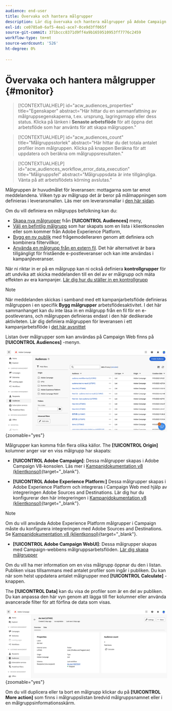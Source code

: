 ```yaml
---
audience: end-user
title: Övervaka och hantera målgrupper
description: Lär dig övervaka och hantera målgrupper på Adobe Campaign Web
exl-id: ce0785a0-6af5-4ea1-ace7-0ce9d3ff065f
source-git-commit: 371bccc8371d9ff4a9b1659510953ff7776c2459
workflow-type: tm+mt
source-wordcount: '526'
ht-degree: 0%

---
```


# Övervaka och hantera målgrupper {#monitor}

>[!CONTEXTUALHELP]
>id="acw_audiences_properties"
>title="Egenskaper"
>abstract="Här hittar du en sammanfattning av målgruppsegenskaperna, t.ex. ursprung, lagringsmapp eller dess status. Klicka på länken i **Senaste arbetsflöde** för att öppna det arbetsflöde som har använts för att skapa målgruppen."

>[!CONTEXTUALHELP]
>id="acw_audiences_count"
>title="Målgruppsstorlek"
>abstract="Här hittar du det totala antalet profiler inom målgruppen. Klicka på knappen Beräkna för att uppdatera och beräkna om målgruppsresultaten."

>[!CONTEXTUALHELP]
>id="acw_audiences_workflow_error_data_execution"
>title="Målgruppsfel"
>abstract="Målgruppsdata är inte tillgängliga. Vänta på att arbetsflödets körning avslutas."

Målgruppen är huvudmålet för leveransen: mottagarna som tar emot meddelandena. Vilken typ av målgrupp det är beror på målmappningen som definieras i leveransmallen. Läs mer om leveransmallar i [den här sidan](../msg/delivery-template.md).

Om du vill definiera en målgrupps befolkning kan du:

* [Skapa nya målgrupper](create-audience.md) från **[!UICONTROL Audiences]** meny,
* [Välj en befintlig målgrupp](add-audience.md) som har skapats som en lista i klientkonsolen eller som kommer från Adobe Experience Platform,
* [Bygg en ny publik](../query/query-modeler-overview.md) med frågemodelleraren genom att definiera och kombinera filtervillkor,
* [Använda en målgrupp från en extern fil](file-audience.md). Det här alternativet är bara tillgängligt för fristående e-postleveranser och kan inte användas i kampanjleveranser.

När ni riktar in er på en målgrupp kan ni också definiera **kontrollgrupper** för att undvika att skicka meddelanden till en del av er målgrupp och mäta effekten av era kampanjer. [Lär dig hur du ställer in en kontrollgrupp](control-group.md)

>[!NOTE]
>
>När meddelanden skickas i samband med ett kampanjarbetsflöde definieras målgruppen i en specifik **Bygg målgrupper** arbetsflödesaktivitet. I det här sammanhanget kan du inte läsa in en målgrupp från en fil för en e-postleverans, och målgruppen definieras endast i den här dedikerade aktiviteten. Lär dig definiera målgruppen för leveransen i ett kampanjarbetsflöde i [det här avsnittet](../workflows/activities/build-audience.md)

Listan över målgrupper som kan användas på Campaign Web finns på **[!UICONTROL Audiences]** -menyn.

![](assets/audiences-list.png){zoomable=&quot;yes&quot;}

Målgrupper kan komma från flera olika källor. The **[!UICONTROL Origin]** kolumner anger var en viss målgrupp har skapats:

* **[!UICONTROL Adobe Campaign]**: Dessa målgrupper skapas i Adobe Campaign V8-konsolen. Läs mer i [Kampanjdokumentation v8 (klientkonsol)](https://experienceleague.adobe.com/docs/campaign/campaign-v8/audience/create-audiences/create-audiences.html){target="_blank"}.

* **[!UICONTROL Adobe Experience Platform:]** Dessa målgrupper skapas i Adobe Experience Platform och integreras i Campaign Web med hjälp av integreringen Adobe Sources and Destinations. Lär dig hur du konfigurerar den här integreringen i [Kampanjdokumentation v8 (klientkonsol)](https://experienceleague.adobe.com/docs/campaign/campaign-v8/connect/ac-aep/ac-aep.html){target="_blank"}.

>[!NOTE]
>
>Om du vill använda Adobe Experience Platform målgrupper i Campaign måste du konfigurera integreringen med Adobe Sources and Destinations. Se [Kampanjdokumentation v8 (klientkonsol)](https://experienceleague.adobe.com/docs/campaign/campaign-v8/connect/ac-aep/ac-aep.html){target="_blank"}.

* **[!UICONTROL Adobe Campaign WebUI]**: Dessa målgrupper skapas med Campaign-webbens målgruppsarbetsflöden. [Lär dig skapa målgrupper](create-audience.md)

Om du vill ha mer information om en viss målgrupp öppnar du den i listan. Publiken visas tillsammans med antalet profiler som ingår i publiken. Du kan när som helst uppdatera antalet målgrupper med **[!UICONTROL Calculate]** -knappen.

The **[!UICONTROL Data]** kan du visa de profiler som är en del av publiken. Du kan anpassa den här vyn genom att lägga till fler kolumner eller använda avancerade filter för att förfina de data som visas.

![](assets/audiences-details.png){zoomable=&quot;yes&quot;}

Om du vill duplicera eller ta bort en målgrupp klickar du på **[!UICONTROL More action]** som finns i målgruppslistan bredvid målgruppsnamnet eller i en målgruppsinformationsskärm.
